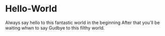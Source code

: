 # Hello-World
Always say hello to this fantastic world in the beginning
After that you'll be waiting whwn to say Gudbye to this filthy world.
